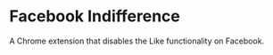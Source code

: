 Facebook Indifference
=====================

A Chrome extension that disables the Like functionality on Facebook.
